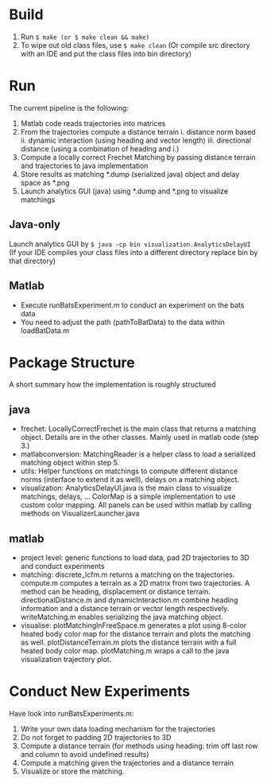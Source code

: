 # Build
1. Run
    `$ make (or $ make clean && make)`
2. To wipe out old class files, use
    `$ make clean`
(Or compile src directory with an IDE and put the class files into bin
directory)

# Run
The current pipeline is the following:

1. Matlab code reads trajectories into matrices
2. From the trajectories compute a distance terrain
    i. distance norm based
    ii. dynamic interaction (using heading and vector length)
    iii. directional distance (using a combination of heading and i.)
3. Compute a locally correct Frechet Matching by passing distance terrain
   and trajectories to java implementation
4. Store results as matching *.dump (serialized java) object and delay space as
*.png
5. Launch analytics GUI (java) using *.dump and *.png to visualize matchings

## Java-only
Launch analytics GUI by
   `$ java -cp bin visualization.AnalyticsDelayUI`
(If your IDE compiles your class files into a different directory replace bin
by that directory)

## Matlab
- Execute runBatsExperiment.m to conduct an experiment on the bats data
- You need to adjust the path (pathToBatData) to the data within loadBatData.m

# Package Structure
A short summary how the implementation is roughly structured
## java
- frechet: LocallyCorrectFrechet is the main class that returns a matching
  object. Details are in the other classes. Mainly used in matlab code (step
  3.)
- matlabconversion: MatchingReader is a helper class to load a serialized
  matching object within step 5.
- utils: Helper functions on matchings to compute different distance norms
  (interface to extend it as well), delays on a matching object.
- visualization: AnalyticsDelayUI.java is the main class to visualize
  matchings, delays, ... ColorMap is a simple implementation to use custom
  color mapping. All panels can be used within matlab by calling methods on
  VisualizerLauncher.java
  
## matlab
- project level: generic functions to load data, pad 2D trajectories to 3D
  and conduct experiments
- matching: discrete_lcfm.m returns a matching on the trajectories.
  compute<method>.m computes a terrain as a 2D matrix
  from two trajectories. A method can be heading, displacement or distance
  terrain. directionalDistance.m and dynamicInteraction.m combine heading
  information and a distance terrain or vector length respectively.
  writeMatching.m enables serializing the java matching object.
- visualise: plotMatchingInFreeSpace.m generates a plot using 8-color heated
  body color map for the distance terrain and plots the matching as well.
  plotDistanceTerrain.m plots the distance terrain with a full heated body
  color map. plotMatching.m wraps a call to the java visualization trajectory
  plot.

# Conduct New Experiments
Have look into runBatsExperiments.m:

1. Write your own data loading mechanism for the trajectories
2. Do not forget to padding 2D trajectories to 3D
3. Compute a distance terrain (for methods using heading: trim off last row and
column to avoid undefined results)
4. Compute a matching given the trajectories and a distance terrain
5. Visualize or store the matching.
